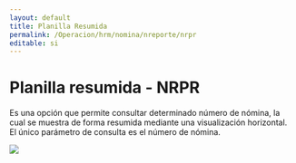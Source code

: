 ```yaml
---
layout: default
title: Planilla Resumida
permalink: /Operacion/hrm/nomina/nreporte/nrpr
editable: si
---
```


# Planilla resumida - NRPR


Es una opción que permite consultar determinado número de nómina, la cual se muestra de forma resumida mediante una visualización horizontal. El único parámetro de consulta es el número de nómina.


![](nrpr1.png)








